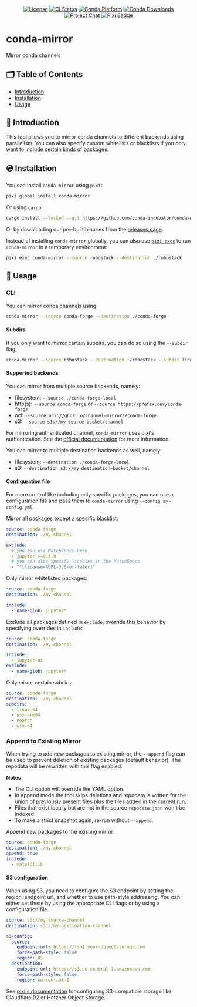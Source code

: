 <div align="center">

[![License][license-badge]](LICENSE)
[![CI Status][ci-badge]][ci]
[![Conda Platform][conda-badge]][conda-url]
[![Conda Downloads][conda-downloads-badge]][conda-url]
[![Project Chat][chat-badge]][chat-url]
[![Pixi Badge][pixi-badge]][pixi-url]

[license-badge]: https://img.shields.io/github/license/conda-incubator/conda-mirror?style=flat-square
[ci-badge]: https://img.shields.io/github/actions/workflow/status/conda-incubator/conda-mirror/ci.yml?style=flat-square&branch=main
[ci]: https://github.com/conda-incubator/conda-mirror/actions/
[conda-badge]: https://img.shields.io/conda/vn/conda-forge/conda-mirror?style=flat-square
[conda-downloads-badge]: https://img.shields.io/conda/dn/conda-forge/conda-mirror?style=flat-square
[conda-url]: https://prefix.dev/channels/conda-forge/packages/conda-mirror
[chat-badge]: https://img.shields.io/discord/1082332781146800168.svg?label=&logo=discord&logoColor=ffffff&color=7389D8&labelColor=6A7EC2&style=flat-square
[chat-url]: https://discord.gg/kKV8ZxyzY4
[pixi-badge]: https://img.shields.io/endpoint?url=https://raw.githubusercontent.com/prefix-dev/pixi/main/assets/badge/v0.json&style=flat-square
[pixi-url]: https://pixi.sh

</div>

# conda-mirror

Mirror conda channels

## 🗂 Table of Contents

- [Introduction](#-introduction)
- [Installation](#-installation)
- [Usage](#-usage)

## 📖 Introduction

This tool allows you to mirror conda channels to different backends using parallelism.
You can also specify custom whitelists or blacklists if you only want to include certain kinds of packages.

## 💿 Installation

You can install `conda-mirror` using `pixi`:

```bash
pixi global install conda-mirror
```

Or using `cargo`:

```bash
cargo install --locked --git https://github.com/conda-incubator/conda-mirror.git
```

Or by downloading our pre-built binaries from the [releases page](https://github.com/conda-incubator/conda-mirror/releases).

Instead of installing `conda-mirror` globally, you can also use [`pixi exec`](https://pixi.sh/latest/reference/cli/pixi/exec/) to run `conda-mirror` in a temporary environment:

```bash
pixi exec conda-mirror --source robostack --destination ./robostack
```

## 🎯 Usage

### CLI

You can mirror conda channels using

```bash
conda-mirror --source conda-forge --destination ./conda-forge
```

#### Subdirs

If you only want to mirror certain subdirs, you can do so using the `--subdir` flag:

```bash
conda-mirror --source robostack --destination ./robostack --subdir linux-64 --subdir linux-aarch64
```

#### Supported backends

You can mirror from multiple source backends, namely:

- filesystem: `--source ./conda-forge-local`
- http(s): `--source conda-forge` or `--source https://prefix.dev/conda-forge`
- oci: `--source oci://ghcr.io/channel-mirrors/conda-forge`
- s3: `--source s3://my-source-bucket/channel`

For mirroring authenticated channel, `conda-mirror` uses pixi's authentication.
See the [official documentation](https://pixi.sh/latest/deployment/authentication/#authentication) for more information.

You can mirror to multiple destination backends as well, namely:

- filesystem: `--destination ./conda-forge-local`
- s3: `--destination s3://my-destination-bucket/channel`

#### Configuration file

For more control like including only specific packages, you can use a configuration file and pass them to `conda-mirror` using `--config my-config.yml`.

Mirror all packages except a specific blacklist:

```yml
source: conda-forge
destination: ./my-channel

exclude:
  # you can use MatchSpecs here
  - jupyter >=0.5.0
  # you can also specify licenses in the MatchSpecs
  - "*[license=AGPL-3.0-or-later]"
```

Only mirror whitelisted packages:

```yml
source: conda-forge
destination: ./my-channel

include:
  - name-glob: jupyter*
```

Exclude all packages defined in `exclude`, override this behavior by specifying overrides in `include`:

```yml
source: conda-forge
destination: ./my-channel

include:
  - jupyter-ai
exclude:
  - name-glob: jupyter*
```

Only mirror certain subdirs:

```yml
source: conda-forge
destination: ./my-channel
subdirs:
  - linux-64
  - osx-arm64
  - noarch
  - win-64
```
### Append to Existing Mirror

When trying to add new packages to existing mirror, the `--append` flag can be used to prevent deletion of existing packages (default behavior). The repodata will be rewritten with this flag enabled.

**Notes**
- The CLI option will override the YAML option.
- In append mode the tool skips deletions and repodata is written for the union of previously present files plus the files added in the current run.
- Files that exist locally but are not in the source `repodata.json` won't be indexed.
- To make a strict snapshot again, re-run without `--append`.

Append new packages to the existing mirror:
```yml
source: conda-forge
destination: ./my-channel
append: true
include:
  - matplotlib
```

#### S3 configuration

When using S3, you need to configure the S3 endpoint by setting the region, endpoint url, and whether to use path-style addressing.
You can either set these by using the appropriate CLI flags or by using a configuration file.

```yml
source: s3://my-source-channel
destination: s3://my-destination-channel

s3-config:
  source:
    endpoint-url: https://fsn1.your-objectstorage.com
    force-path-style: false
    region: US
  destination:
    endpoint-url: https://s3.eu-central-1.amazonaws.com
    force-path-style: false
    region: eu-central-1
```

See [pixi's documentation](https://pixi.sh/latest/deployment/s3/#s3-compatible-storage) for configuring S3-compatible storage like Cloudflare R2 or Hetzner Object Storage.
